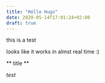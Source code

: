 ```yaml
---
title: "Hello Hugo"
date: 2020-05-14T17:01:24+02:00
draft: true
---
```


this is a test

looks like it works in almst real time :)

** title **

*test*


